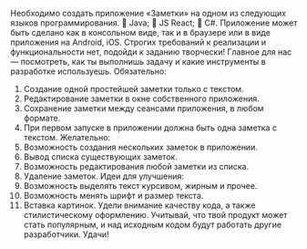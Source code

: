 Необходимо создать приложение «Заметки» на одном из следующих языков
программирования.
 Java;
 JS React;
 C#.
Приложение может быть сделано как в консольном виде, так и в браузере или в
виде приложения на Android, iOS. Строгих требований к реализации и
функциональности нет, подойди к заданию творчески! Главное для нас —
посмотреть, как ты выполнишь задачу и какие инструменты в разработке
используешь.
Обязательно:
1. Создание одной простейшей заметки только с текстом.
2. Редактирование заметки в окне собственного приложения.
3. Сохранение заметки между сеансами приложения, в любом формате.
4. При первом запуске в приложении должна быть одна заметка с текстом.
Желательно:
1. Возможность создания нескольких заметок в приложении.
2. Вывод списка существующих заметок.
3. Возможность редактирования любой заметки из списка.
4. Удаление заметок.
Идеи для улучшения:
1. Возможность выделять текст курсивом, жирным и прочее.
2. Возможность менять шрифт и размер текста.
3. Вставка картинок.
Удели внимание качеству кода, а также стилистическому оформлению. Учитывай,
что твой продукт может стать популярным, и над исходным кодом будут работать
другие разработчики. Удачи!
